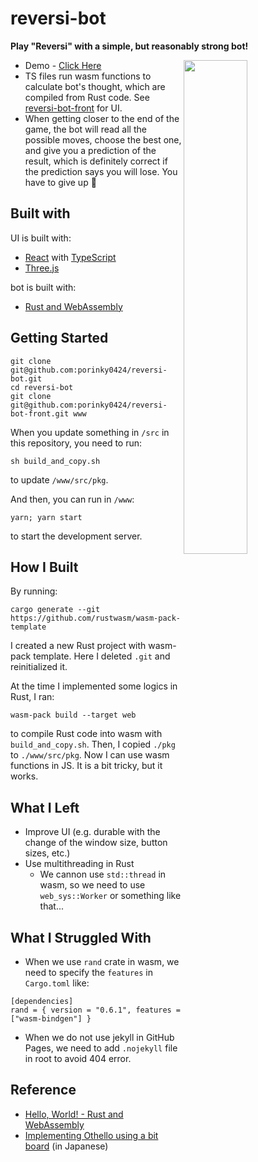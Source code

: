 # reversi-bot

**Play "Reversi" with a simple, but reasonably strong bot!**

<img align="right" src="https://user-images.githubusercontent.com/83964523/233449005-5fb8e0bb-45fb-435f-886d-9e6dee3a85ac.png" width="45%" />

- Demo - [Click Here](https://porinky0424.github.io/reversi-bot-front/)
- TS files run wasm functions to calculate bot's thought, which are compiled from Rust code. See [reversi-bot-front](https://github.com/porinky0424/reversi-bot-front) for UI.
- When getting closer to the end of the game, the bot will read all the possible moves, choose the best one, and give you a prediction of the result, which is definitely correct if the prediction says you will lose. You have to give up 🥲

## Built with

UI is built with:

- [React](https://ja.reactjs.org/) with [TypeScript](https://www.typescriptlang.org/)
- [Three.js](https://threejs.org/)

bot is built with:

- [Rust and WebAssembly](https://rustwasm.github.io/docs/book/)

## Getting Started

```
git clone git@github.com:porinky0424/reversi-bot.git
cd reversi-bot
git clone git@github.com:porinky0424/reversi-bot-front.git www
```

When you update something in `/src` in this repository, you need to run:

```
sh build_and_copy.sh
```

to update `/www/src/pkg`.

And then, you can run in `/www`:

```
yarn; yarn start
```

to start the development server.

## How I Built

By running:

```
cargo generate --git https://github.com/rustwasm/wasm-pack-template
```

I created a new Rust project with wasm-pack template. Here I deleted `.git` and reinitialized it.

At the time I implemented some logics in Rust, I ran:

```
wasm-pack build --target web
```

to compile Rust code into wasm with `build_and_copy.sh`. Then, I copied `./pkg` to `./www/src/pkg`. Now I can use wasm functions in JS. It is a bit tricky, but it works.

## What I Left

- Improve UI (e.g. durable with the change of the window size, button sizes, etc.)
- Use multithreading in Rust
  - We cannon use `std::thread` in wasm, so we need to use `web_sys::Worker` or something like that...

## What I Struggled With

- When we use `rand` crate in wasm, we need to specify the `features` in `Cargo.toml` like:

```
[dependencies]
rand = { version = "0.6.1", features = ["wasm-bindgen"] }
```

- When we do not use jekyll in GitHub Pages, we need to add `.nojekyll` file in root to avoid 404 error.

## Reference

- [Hello, World! - Rust and WebAssembly](https://rustwasm.github.io/docs/book/game-of-life/hello-world.html)
- [Implementing Othello using a bit board](https://qiita.com/sensuikan1973/items/459b3e11d91f3cb37e43) (in Japanese)
